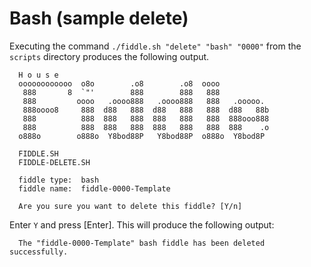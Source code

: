 Bash (sample delete)
======

Executing the command `./fiddle.sh "delete" "bash" "0000"` from the `scripts` directory produces the following output.

      H o u s e
      oooooooooooo  o8o        .o8        .o8  oooo
       888       8  `"'        888        888   888
       888         oooo   .oooo888   .oooo888   888   .ooooo.
       888oooo8     888  d88   888  d88   888   888  d88   88b
       888          888  888   888  888   888   888  888ooo888
       888          888  888   888  888   888   888  888    .o
      o888o        o888o  Y8bod88P   Y8bod88P  o888o  Y8bod8P
      
      FIDDLE.SH
      FIDDLE-DELETE.SH
      
      fiddle type:	bash
      fiddle name:	fiddle-0000-Template
      
      Are you sure you want to delete this fiddle? [Y/n]

Enter `Y` and press [Enter].  This will produce the following output:

      The "fiddle-0000-Template" bash fiddle has been deleted successfully.
      
      
      



